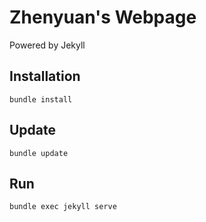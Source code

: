 # Zhenyuan's Webpage

Powered by Jekyll

## Installation

```
bundle install
```
## Update

```
bundle update
```

## Run

```
bundle exec jekyll serve
```
